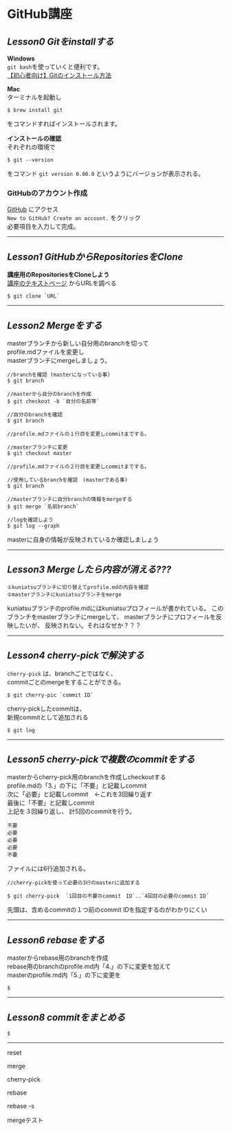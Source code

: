 # GitHub講座


## *Lesson0 Gitをinstallする*  

**Windows**  
`git bash`を使っていくと便利です。  
[【初心者向け】Gitのインストール方法](https://eng-entrance.com/git-install)  


**Mac**  
ターミナルを起動し
```
$ brew install git
```
をコマンドすればインストールされます。


**インストールの確認**  
それぞれの環境で
```
$ git --version
```
をコマンド
`git version 0.00.0`
というようにバージョンが表示される。   




### **GitHubのアカウント作成**  
[GitHub](https://github.com/login)   にアクセス  
`New to GitHub? Create an account.` をクリック   
必要項目を入力して完成。   

---
## *Lesson1 GitHubからRepositoriesをClone*  

**講座用のRepositoriesをCloneしよう**  
[講座のテキストページ](https://github.com/kuniatsu/workShopGitHubAdvance) からURLを調べる
```
$ git clone `URL`
```

---
## *Lesson2 Mergeをする*  

masterブランチから新しい自分用のbranchを切って  
profile.mdファイルを変更し    
masterブランチにmergeしましょう。  

```
//branchを確認 (masterになっている事)
$ git branch

//masterから自分のbranchを作成
$ git checkout -b `自分の名前等`

//自分のbranchを確認
$ git branch

//profile.mdファイルの１行目を変更しcommitまでする。

//masterブランチに変更
$ git checkout master

//profile.mdファイルの２行目を変更しcommitまでする。

//使用しているbranchを確認　(masterである事)
$ git branch

//masterブランチに自分branchの情報をmergeする
$ git merge `名前branch`

//logを確認しよう
$ git log --graph

```
masterに自身の情報が反映されているか確認しましょう  



---
## *Lesson3 Mergeしたら内容が消える???*  

```
①kuniatsuブランチに切り替えてprofile.mdの内容を確認  
②masterブランチにkuniatsuブランチをmerge  
```

kuniatsuブランチのprofile.mdにはkuniatsuプロフィールが書かれている。
このブランチをmasterブランチにmergeして、
masterブランチにプロフィールを反映したいが、
反映されない。それはなぜか？？？

---
## *Lesson4 cherry-pickで解決する*  

`cherry-pick` は、branchごとではなく、  
commitごとのmergeをすることができる。
```
$ git cherry-pic `commit ID`
```

cherry-pickしたcommitは、  
新規commitとして追加される
```
$ git log
```
---
## *Lesson5 cherry-pickで複数のcommitをする*   
  
masterからcherry-pick用のbranchを作成しcheckoutする  
profile.mdの「3.」の下に「不要」と記載しcommit  
次に「必要」と記載しcommit　←これを3回繰り返す    
最後に「不要」と記載しcommit  
上記を３回繰り返し、 計5回のcommitを行う。   
```
不要
必要
必要
必要
不要
```
ファイルには6行追加される。  
  
```
//cherry-pickを使って必要の3行のmasterに追加する

$ git cherry-pick  `1回目の不要のcommit　ID`..`4回目の必要のcommit ID`
```
先頭は、含めるcommitの１つ前のcommit IDを指定するのがわかりにくい  

---
## *Lesson6 rebaseをする* 

masterからrebase用のbranchを作成  
rebase用のbranchのprofile.md内「4.」の下に変更を加えて   
masterのprofile.md内「5.」の下に変更を


```
$ 
```
---
## *Lesson8 commitをまとめる* 

```
$ 
```
---




reset

merge

cherry-pick

rebase

rebase -s



mergeテスト